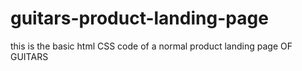 # guitars-product-landing-page
this is the basic html CSS code of a normal product landing page OF GUITARS
